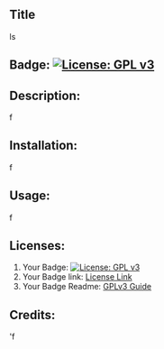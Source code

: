 
  ## Title
  ls

  ## Badge: [![License: GPL v3](https://img.shields.io/badge/License-GPLv3-blue.svg)](https://www.gnu.org/licenses/gpl-3.0)
 
  ## Description:
  f
  ## Installation:
  f
  ## Usage:
  f
  ## Licenses:
1. Your Badge: [![License: GPL v3](https://img.shields.io/badge/License-GPLv3-blue.svg)](https://www.gnu.org/licenses/gpl-3.0)
2. Your Badge link: <a href = "http://perso.crans.org/besson/LICENSE.html">License Link</a>
3. Your Badge Readme: <a href = "https://github.com/TheFox/GPLv3.mdl">GPLv3 Guide</a>

  ## Credits:
  'f
  

